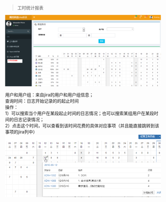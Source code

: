 >  工时统计报表

![](img/image-2016-09-29-21-00-31-496.png)

用户和用户组：来自jira的用户和用户组信息；  
查询时间：日志开始记录的的起止时间  
操作：  
1）可以搜索当个用户在某段起止时间的日志情况；也可以搜索某组用户在某段时间的日志记录情况；  
2）点击这个时间，可以查看到该时间花费的具体对应事项（并且能直接跳转到该事项的jira列中）  
![](img/screenshot-2.png)